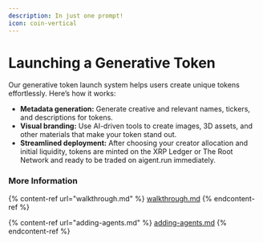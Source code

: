 ```yaml
---
description: In just one prompt!
icon: coin-vertical
---
```


# Launching a Generative Token

Our generative token launch system helps users create unique tokens effortlessly. Here’s how it works:

* **Metadata generation:** Generate creative and relevant names, tickers, and descriptions for tokens.
* **Visual branding:** Use AI-driven tools to create images, 3D assets, and other materials that make your token stand out.
* **Streamlined deployment:** After choosing your creator allocation and initial liquidity, tokens are minted on the XRP Ledger or The Root Network and ready to be traded on aigent.run immediately.

### More Information

{% content-ref url="walkthrough.md" %}
[walkthrough.md](walkthrough.md)
{% endcontent-ref %}

{% content-ref url="adding-agents.md" %}
[adding-agents.md](adding-agents.md)
{% endcontent-ref %}
